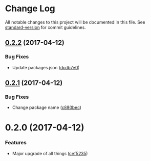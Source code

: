 # Change Log

All notable changes to this project will be documented in this file. See [standard-version](https://github.com/conventional-changelog/standard-version) for commit guidelines.

<a name="0.2.2"></a>
## [0.2.2](https://github.com/lonelyplanet/react-universal-starter/compare/v0.2.1...v0.2.2) (2017-04-12)


### Bug Fixes

* Update packages.json ([dcdb7e0](https://github.com/lonelyplanet/react-universal-starter/commit/dcdb7e0))



<a name="0.2.1"></a>
## [0.2.1](https://github.com/lonelyplanet/react-universal-starter/compare/v0.2.0...v0.2.1) (2017-04-12)


### Bug Fixes

* Change package name ([c880bec](https://github.com/lonelyplanet/react-universal-starter/commit/c880bec))



<a name="0.2.0"></a>
# 0.2.0 (2017-04-12)


### Features

* Major upgrade of all things ([cef5235](https://github.com/lonelyplanet/react-universal-starter/commit/cef5235))

